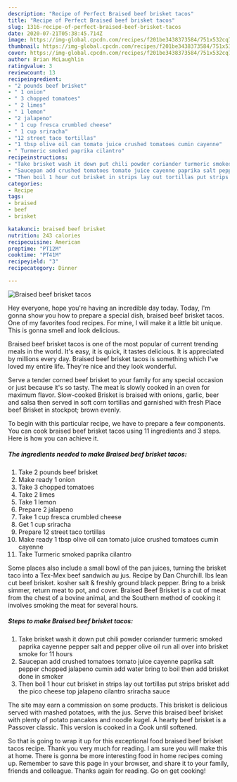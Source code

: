 ```yaml
---
description: "Recipe of Perfect Braised beef brisket tacos"
title: "Recipe of Perfect Braised beef brisket tacos"
slug: 1316-recipe-of-perfect-braised-beef-brisket-tacos
date: 2020-07-21T05:38:45.714Z
image: https://img-global.cpcdn.com/recipes/f201be3438373584/751x532cq70/braised-beef-brisket-tacos-recipe-main-photo.jpg
thumbnail: https://img-global.cpcdn.com/recipes/f201be3438373584/751x532cq70/braised-beef-brisket-tacos-recipe-main-photo.jpg
cover: https://img-global.cpcdn.com/recipes/f201be3438373584/751x532cq70/braised-beef-brisket-tacos-recipe-main-photo.jpg
author: Brian McLaughlin
ratingvalue: 3
reviewcount: 13
recipeingredient:
- "2 pounds beef brisket"
- " 1 onion"
- " 3 chopped tomatoes"
- " 2 limes"
- " 1 lemon"
- "2 jalapeno"
- " 1 cup fresca crumbled cheese"
- " 1 cup sriracha"
- "12 street taco tortillas"
- "1 tbsp olive oil can tomato juice crushed tomatoes cumin cayenne"
- " Turmeric smoked paprika cilantro"
recipeinstructions:
- "Take brisket wash it down put chili powder coriander turmeric smoked paprika cayenne pepper salt and pepper olive oil run all over into brisket smoke for 11 hours"
- "Saucepan add crushed tomatoes tomato juice cayenne paprika salt pepper chopped jalapeno cumin add water bring to boil then add brisket done in smoker"
- "Then boil 1 hour cut brisket in strips lay out tortillas put strips brisket add the pico cheese top jalapeno cilantro sriracha sauce"
categories:
- Recipe
tags:
- braised
- beef
- brisket

katakunci: braised beef brisket 
nutrition: 243 calories
recipecuisine: American
preptime: "PT12M"
cooktime: "PT41M"
recipeyield: "3"
recipecategory: Dinner

---
```



![Braised beef brisket tacos](https://img-global.cpcdn.com/recipes/f201be3438373584/751x532cq70/braised-beef-brisket-tacos-recipe-main-photo.jpg)

Hey everyone, hope you're having an incredible day today. Today, I'm gonna show you how to prepare a special dish, braised beef brisket tacos. One of my favorites food recipes. For mine, I will make it a little bit unique. This is gonna smell and look delicious.

Braised beef brisket tacos is one of the most popular of current trending meals in the world. It's easy, it is quick, it tastes delicious. It is appreciated by millions every day. Braised beef brisket tacos is something which I've loved my entire life. They're nice and they look wonderful.

Serve a tender corned beef brisket to your family for any special occasion or just because it&#39;s so tasty. The meat is slowly cooked in an oven for maximum flavor. Slow-cooked Brisket is braised with onions, garlic, beer and salsa then served in soft corn tortillas and garnished with fresh Place beef Brisket in stockpot; brown evenly.


To begin with this particular recipe, we have to prepare a few components. You can cook braised beef brisket tacos using 11 ingredients and 3 steps. Here is how you can achieve it.

<!--inarticleads1-->

##### The ingredients needed to make Braised beef brisket tacos:

1. Take 2 pounds beef brisket
1. Make ready  1 onion
1. Take  3 chopped tomatoes
1. Take  2 limes
1. Take  1 lemon
1. Prepare 2 jalapeno
1. Take  1 cup fresca crumbled cheese
1. Get  1 cup sriracha
1. Prepare 12 street taco tortillas
1. Make ready 1 tbsp olive oil can tomato juice crushed tomatoes cumin cayenne
1. Take  Turmeric smoked paprika cilantro


Some places also include a small bowl of the pan juices, turning the brisket taco into a Tex-Mex beef sandwich au jus. Recipe by Dan Churchill. lbs lean cut beef brisket. kosher salt &amp; freshly ground black pepper. Bring to a brisk simmer, return meat to pot, and cover. Braised Beef Brisket is a cut of meat from the chest of a bovine animal, and the Southern method of cooking it involves smoking the meat for several hours. 

<!--inarticleads2-->

##### Steps to make Braised beef brisket tacos:

1. Take brisket wash it down put chili powder coriander turmeric smoked paprika cayenne pepper salt and pepper olive oil run all over into brisket smoke for 11 hours
1. Saucepan add crushed tomatoes tomato juice cayenne paprika salt pepper chopped jalapeno cumin add water bring to boil then add brisket done in smoker
1. Then boil 1 hour cut brisket in strips lay out tortillas put strips brisket add the pico cheese top jalapeno cilantro sriracha sauce


The site may earn a commission on some products. This brisket is delicious served with mashed potatoes, with the jus. Serve this braised beef brisket with plenty of potato pancakes and noodle kugel. A hearty beef brisket is a Passover classic. This version is cooked in a Cook until softened. 

So that is going to wrap it up for this exceptional food braised beef brisket tacos recipe. Thank you very much for reading. I am sure you will make this at home. There is gonna be more interesting food in home recipes coming up. Remember to save this page in your browser, and share it to your family, friends and colleague. Thanks again for reading. Go on get cooking!
